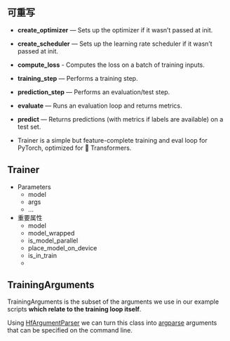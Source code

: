 
## 可重写
- **create_optimizer** — Sets up the optimizer if it wasn’t passed at init.
- **create_scheduler** — Sets up the learning rate scheduler if it wasn’t passed at init.
-   **compute_loss** - Computes the loss on a batch of training inputs.
-   **training_step** — Performs a training step.
-   **prediction_step** — Performs an evaluation/test step.
-   **evaluate** — Runs an evaluation loop and returns metrics.
-   **predict** — Returns predictions (with metrics if labels are available) on a test set.


- Trainer is a simple but feature-complete training and eval loop for PyTorch, optimized for 🤗 Transformers.


## Trainer
- Parameters
	- model
	- args
	- ...
- 重要属性
	- model
	- model_wrapped
	- is_model_parallel
	- place_model_on_device
	- is_in_train
	- 

## TrainingArguments
TrainingArguments is the subset of the arguments we use in our example scripts **which relate to the training loop itself**.

Using [HfArgumentParser](https://huggingface.co/docs/transformers/v4.28.1/en/internal/trainer_utils#transformers.HfArgumentParser) we can turn this class into [argparse](https://docs.python.org/3/library/argparse#module-argparse) arguments that can be specified on the command line.